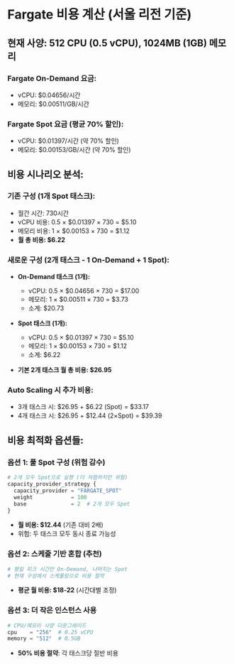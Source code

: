 # Fargate 비용 계산 (서울 리전 기준)

## 현재 사양: 512 CPU (0.5 vCPU), 1024MB (1GB) 메모리

### Fargate On-Demand 요금:
- vCPU: $0.04656/시간
- 메모리: $0.00511/GB/시간

### Fargate Spot 요금 (평균 70% 할인):
- vCPU: $0.01397/시간 (약 70% 할인)
- 메모리: $0.00153/GB/시간 (약 70% 할인)

## 비용 시나리오 분석:

### 기존 구성 (1개 Spot 태스크):
- 월간 시간: 730시간
- vCPU 비용: 0.5 × $0.01397 × 730 = $5.10
- 메모리 비용: 1 × $0.00153 × 730 = $1.12
- **월 총 비용: $6.22**

### 새로운 구성 (2개 태스크 - 1 On-Demand + 1 Spot):
- **On-Demand 태스크 (1개):**
  - vCPU: 0.5 × $0.04656 × 730 = $17.00
  - 메모리: 1 × $0.00511 × 730 = $3.73
  - 소계: $20.73

- **Spot 태스크 (1개):**
  - vCPU: 0.5 × $0.01397 × 730 = $5.10
  - 메모리: 1 × $0.00153 × 730 = $1.12
  - 소계: $6.22

- **기본 2개 태스크 월 총 비용: $26.95**

### Auto Scaling 시 추가 비용:
- 3개 태스크 시: $26.95 + $6.22 (Spot) = $33.17
- 4개 태스크 시: $26.95 + $12.44 (2×Spot) = $39.39

## 비용 최적화 옵션들:

### 옵션 1: 풀 Spot 구성 (위험 감수)
```terraform
# 2개 모두 Spot으로 실행 (더 저렴하지만 위험)
capacity_provider_strategy {
  capacity_provider = "FARGATE_SPOT"
  weight            = 100
  base              = 2  # 2개 모두 Spot
}
```
- **월 비용: $12.44** (기존 대비 2배)
- 위험: 두 태스크 모두 동시 종료 가능성

### 옵션 2: 스케줄 기반 혼합 (추천)
```terraform
# 평일 피크 시간만 On-Demand, 나머지는 Spot
# 현재 구성에서 스케줄링으로 비용 절약
```
- **평균 월 비용: $18-22** (시간대별 조정)

### 옵션 3: 더 작은 인스턴스 사용
```terraform
# CPU/메모리 사양 다운그레이드
cpu    = "256"  # 0.25 vCPU
memory = "512"  # 0.5GB
```
- **50% 비용 절약**: 각 태스크당 절반 비용
